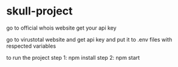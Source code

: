 # skull-project

go to official whois website get your api key

go to virustotal website and get api key and put it to .env files with respected variables

to run the project 
step 1: npm install
step 2: npm start
